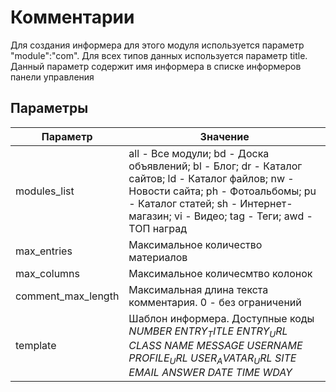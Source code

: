 # Комментарии

Для создания информера для  этого модуля используется параметр "module":"com". Для всех типов данных используется параметр title. Данный параметр содержит имя информера в списке информеров панели управления

## Параметры
| Параметр | Значение |
| ------ | ------ |
| modules_list | all - Все модули; bd - Доска объявлений; bl - Блог; dr - Каталог сайтов; ld - Каталог файлов; nw - Новости сайта; ph - Фотоальбомы; pu - Каталог статей; sh - Интернет-магазин; vi - Видео; tag - Теги; awd - ТОП наград |
| max_entries | Максимальное количество материалов |
| max_columns | Максимальное количесмтво колонок |
| comment_max_length | Максимальная длина текста комментария. 0 - без ограничений |
| template | Шаблон информера. Доступные коды $NUMBER$ $ENTRY_TITLE$ $ENTRY_URL$ $CLASS$ $NAME$ $MESSAGE$ $USERNAME$ $PROFILE_URL$ $USER_AVATAR_URL$ $SITE$ $EMAIL$ $ANSWER$ $DATE$ $TIME$ $WDAY$ |
